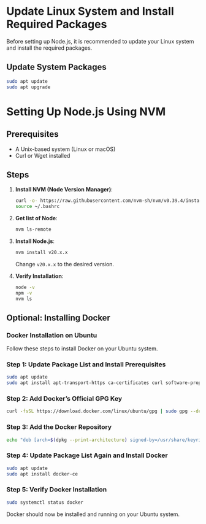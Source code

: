 # Update Linux System and Install Required Packages

Before setting up Node.js, it is recommended to update your Linux system and install the required packages.

## Update System Packages

```sh
sudo apt update
sudo apt upgrade
```

# Setting Up Node.js Using NVM

## Prerequisites
- A Unix-based system (Linux or macOS)
- Curl or Wget installed

## Steps

1. **Install NVM (Node Version Manager)**:
    ```sh
    curl -o- https://raw.githubusercontent.com/nvm-sh/nvm/v0.39.4/install.sh | bash
    source ~/.bashrc
    ```

2. **Get list of Node**:
    ```sh
    nvm ls-remote
    ```

3. **Install Node.js**:
    ```sh
    nvm install v20.x.x
    ```
    Change `v20.x.x` to the desired version.

4. **Verify Installation**:
    ```sh
    node -v
    npm -v
    nvm ls
    ```

## Optional: Installing Docker

### Docker Installation on Ubuntu

Follow these steps to install Docker on your Ubuntu system.

### Step 1: Update Package List and Install Prerequisites

```sh
sudo apt update
sudo apt install apt-transport-https ca-certificates curl software-properties-common
```

### Step 2: Add Docker’s Official GPG Key

```sh
curl -fsSL https://download.docker.com/linux/ubuntu/gpg | sudo gpg --dearmor -o /usr/share/keyrings/docker-archive-keyring.gpg
```

### Step 3: Add the Docker Repository

```sh
echo "deb [arch=$(dpkg --print-architecture) signed-by=/usr/share/keyrings/docker-archive-keyring.gpg] https://download.docker.com/linux/ubuntu $(lsb_release -cs) stable" | sudo tee /etc/apt/sources.list.d/docker.list > /dev/null
```

### Step 4: Update Package List Again and Install Docker

```sh
sudo apt update
sudo apt install docker-ce
```

### Step 5: Verify Docker Installation

```sh
sudo systemctl status docker
```

Docker should now be installed and running on your Ubuntu system.
